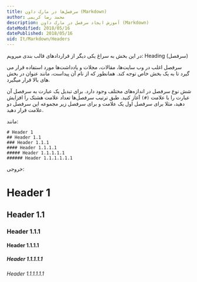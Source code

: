 ```yaml
---
title: سرفصل‌ها در مارک داون (Markdown)  
author: محمد رضا کریمی  
description: آموزش ایجاد سرفصل در مارک داون (Markdown)  
dateModified: 2018/05/16  
datePublished: 2018/05/16  
uid: It/Markdown/Headers  
---
```


در این بخش به سراغ یکی دیگر از قرارداد‌های قالب بندی میرویم: Heading (سرفصل)

سرفصل اغلب در وب سایت‌ها، مقالات، مجلات و یادداشت‌ها مورد استفاده قرار می گیرد تا به یک بخش خاص توجه کند. همانطور که از نام آن پیداست، مانند عنوان در بخش های بالا قرار میگیرد.

شش نوع سرفصل در اندازه‌های مختلف وجود دارد. برای تبدیل یک عبارت به سرفصل آن عبارت را با علامت `(#)` آغاز کنید. طبق ترتیب سرفصل‌ها تعداد علامت هشتک را افزایش دهید، مثلا برای سرفصل اول یک علامت و برای سرفصل زیر مجموعه این سرفصل دو علامت قرار دهید.

مانند:

```
# Header 1
## Header 1.1
### Header 1.1.1
#### Header 1.1.1.1
##### Header 1.1.1.1.1
###### Header 1.1.1.1.1.1
```

خروجی:

# Header 1
## Header 1.1
### Header 1.1.1
#### Header 1.1.1.1
##### Header 1.1.1.1.1
###### Header 1.1.1.1.1.1
